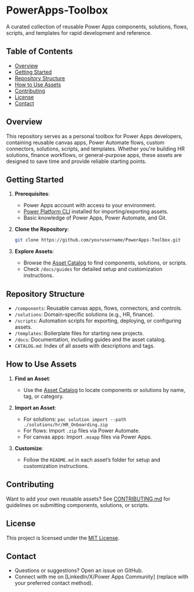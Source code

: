 # PowerApps-Toolbox

A curated collection of reusable Power Apps components, solutions, flows, scripts, and templates for rapid development and reference.

## Table of Contents
- [Overview](#overview)
- [Getting Started](#getting-started)
- [Repository Structure](#repository-structure)
- [How to Use Assets](#how-to-use-assets)
- [Contributing](#contributing)
- [License](#license)
- [Contact](#contact)

## Overview
This repository serves as a personal toolbox for Power Apps developers, containing reusable canvas apps, Power Automate flows, custom connectors, solutions, scripts, and templates. Whether you're building HR solutions, finance workflows, or general-purpose apps, these assets are designed to save time and provide reliable starting points.

## Getting Started
1. **Prerequisites**:
   - Power Apps account with access to your environment.
   - [Power Platform CLI](https://learn.microsoft.com/en-us/power-platform/developer/cli/introduction) installed for importing/exporting assets.
   - Basic knowledge of Power Apps, Power Automate, and Git.

2. **Clone the Repository**:
   ```bash
   git clone https://github.com/yourusername/PowerApps-Toolbox.git
   ```

3. **Explore Assets**:
   - Browse the [Asset Catalog](./docs/CATALOG.md) to find components, solutions, or scripts.
   - Check `/docs/guides` for detailed setup and customization instructions.

## Repository Structure
- `/components`: Reusable canvas apps, flows, connectors, and controls.
- `/solutions`: Domain-specific solutions (e.g., HR, finance).
- `/scripts`: Automation scripts for exporting, deploying, or configuring assets.
- `/templates`: Boilerplate files for starting new projects.
- `/docs`: Documentation, including guides and the asset catalog.
- `CATALOG.md`: Index of all assets with descriptions and tags.

## How to Use Assets
1. **Find an Asset**:
   - Use the [Asset Catalog](./docs/CATALOG.md) to locate components or solutions by name, tag, or category.

2. **Import an Asset**:
   - For solutions: `pac solution import --path ./solutions/hr/HR_Onboarding.zip`
   - For flows: Import `.zip` files via Power Automate.
   - For canvas apps: Import `.msapp` files via Power Apps.

3. **Customize**:
   - Follow the `README.md` in each asset’s folder for setup and customization instructions.

## Contributing
Want to add your own reusable assets? See [CONTRIBUTING.md](./docs/CONTRIBUTING.md) for guidelines on submitting components, solutions, or scripts.

## License
This project is licensed under the [MIT License](./LICENSE.md).

## Contact
- Questions or suggestions? Open an issue on GitHub.
- Connect with me on [LinkedIn/X/Power Apps Community] (replace with your preferred contact method).
